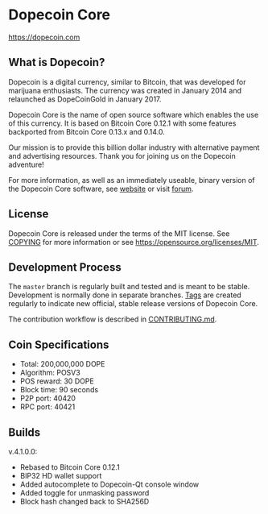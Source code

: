 Dopecoin Core
=====================================

https://dopecoin.com

What is Dopecoin?
----------------

Dopecoin is a digital currency, similar to Bitcoin, that was developed for marijuana enthusiasts.
The currency was created in January 2014 and relaunched as DopeCoinGold in January 2017.

Dopecoin Core is the name of open source software which enables the use of this currency.
It is based on Bitcoin Core 0.12.1 with some features backported from Bitcoin Core 0.13.x and 0.14.0.

Our mission is to provide this billion dollar industry with alternative payment and advertising resources.
Thank you for joining us on the Dopecoin adventure!

For more information, as well as an immediately useable, binary version of
the Dopecoin Core software, see [website](https://dopecoin.com) or visit [forum](https://bitcointalk.org/index.php?topic=467641.0).

License
-------

Dopecoin Core is released under the terms of the MIT license. See [COPYING](COPYING) for more
information or see https://opensource.org/licenses/MIT.

Development Process
-------------------

The `master` branch is regularly built and tested and is meant to be stable. Development is normally done in separate branches.
[Tags](https://github.com/dopecoin-dev/dopecoin-core/tags) are created regularly to indicate new official, stable release versions of Dopecoin Core.

The contribution workflow is described in [CONTRIBUTING.md](CONTRIBUTING.md).

Coin Specifications
----------------

- Total: 200,000,000 DOPE
- Algorithm: POSV3
- POS reward: 30 DOPE
- Block time: 90 seconds
- P2P port: 40420
- RPC port: 40421

Builds
----------------

v.4.1.0.0:

- Rebased to Bitcoin Core 0.12.1
- BIP32 HD wallet support
- Added autocomplete to Dopecoin-Qt console window
- Added toggle for unmasking password
- Block hash changed back to SHA256D
